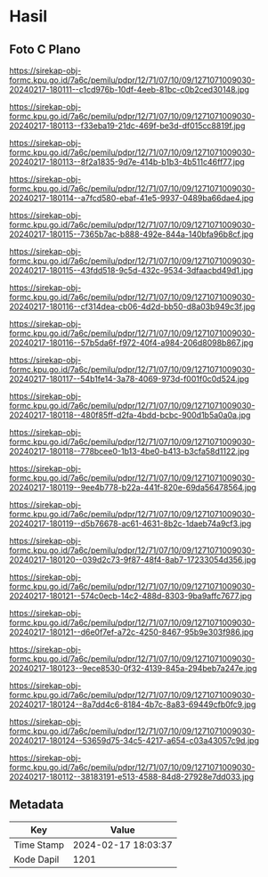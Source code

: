 # Hasil

## Foto C Plano

https://sirekap-obj-formc.kpu.go.id/7a6c/pemilu/pdpr/12/71/07/10/09/1271071009030-20240217-180111--c1cd976b-10df-4eeb-81bc-c0b2ced30148.jpg

https://sirekap-obj-formc.kpu.go.id/7a6c/pemilu/pdpr/12/71/07/10/09/1271071009030-20240217-180113--f33eba19-21dc-469f-be3d-df015cc8819f.jpg

https://sirekap-obj-formc.kpu.go.id/7a6c/pemilu/pdpr/12/71/07/10/09/1271071009030-20240217-180113--8f2a1835-9d7e-414b-b1b3-4b511c46ff77.jpg

https://sirekap-obj-formc.kpu.go.id/7a6c/pemilu/pdpr/12/71/07/10/09/1271071009030-20240217-180114--a7fcd580-ebaf-41e5-9937-0489ba66dae4.jpg

https://sirekap-obj-formc.kpu.go.id/7a6c/pemilu/pdpr/12/71/07/10/09/1271071009030-20240217-180115--7365b7ac-b888-492e-844a-140bfa96b8cf.jpg

https://sirekap-obj-formc.kpu.go.id/7a6c/pemilu/pdpr/12/71/07/10/09/1271071009030-20240217-180115--43fdd518-9c5d-432c-9534-3dfaacbd49d1.jpg

https://sirekap-obj-formc.kpu.go.id/7a6c/pemilu/pdpr/12/71/07/10/09/1271071009030-20240217-180116--cf314dea-cb06-4d2d-bb50-d8a03b949c3f.jpg

https://sirekap-obj-formc.kpu.go.id/7a6c/pemilu/pdpr/12/71/07/10/09/1271071009030-20240217-180116--57b5da6f-f972-40f4-a984-206d8098b867.jpg

https://sirekap-obj-formc.kpu.go.id/7a6c/pemilu/pdpr/12/71/07/10/09/1271071009030-20240217-180117--54b1fe14-3a78-4069-973d-f001f0c0d524.jpg

https://sirekap-obj-formc.kpu.go.id/7a6c/pemilu/pdpr/12/71/07/10/09/1271071009030-20240217-180118--480f85ff-d2fa-4bdd-bcbc-900d1b5a0a0a.jpg

https://sirekap-obj-formc.kpu.go.id/7a6c/pemilu/pdpr/12/71/07/10/09/1271071009030-20240217-180118--778bcee0-1b13-4be0-b413-b3cfa58d1122.jpg

https://sirekap-obj-formc.kpu.go.id/7a6c/pemilu/pdpr/12/71/07/10/09/1271071009030-20240217-180119--9ee4b778-b22a-441f-820e-69da56478564.jpg

https://sirekap-obj-formc.kpu.go.id/7a6c/pemilu/pdpr/12/71/07/10/09/1271071009030-20240217-180119--d5b76678-ac61-4631-8b2c-1daeb74a9cf3.jpg

https://sirekap-obj-formc.kpu.go.id/7a6c/pemilu/pdpr/12/71/07/10/09/1271071009030-20240217-180120--039d2c73-9f87-48f4-8ab7-17233054d356.jpg

https://sirekap-obj-formc.kpu.go.id/7a6c/pemilu/pdpr/12/71/07/10/09/1271071009030-20240217-180121--574c0ecb-14c2-488d-8303-9ba9affc7677.jpg

https://sirekap-obj-formc.kpu.go.id/7a6c/pemilu/pdpr/12/71/07/10/09/1271071009030-20240217-180121--d6e0f7ef-a72c-4250-8467-95b9e303f986.jpg

https://sirekap-obj-formc.kpu.go.id/7a6c/pemilu/pdpr/12/71/07/10/09/1271071009030-20240217-180123--9ece8530-0f32-4139-845a-294beb7a247e.jpg

https://sirekap-obj-formc.kpu.go.id/7a6c/pemilu/pdpr/12/71/07/10/09/1271071009030-20240217-180124--8a7dd4c6-8184-4b7c-8a83-69449cfb0fc9.jpg

https://sirekap-obj-formc.kpu.go.id/7a6c/pemilu/pdpr/12/71/07/10/09/1271071009030-20240217-180124--53659d75-34c5-4217-a654-c03a43057c9d.jpg

https://sirekap-obj-formc.kpu.go.id/7a6c/pemilu/pdpr/12/71/07/10/09/1271071009030-20240217-180112--38183191-e513-4588-84d8-27928e7dd033.jpg


## Metadata

| Key        | Value               |
| ---------- | ------------------- |
| Time Stamp | 2024-02-17 18:03:37 |
| Kode Dapil | 1201                |




